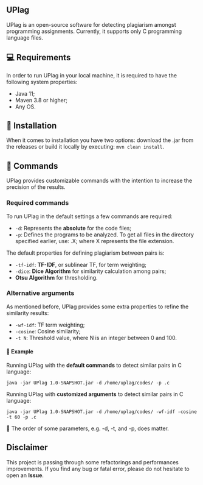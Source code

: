 ## UPlag

UPlag is an open-source software for detecting plagiarism amongst programming assignments. Currently, it supports only C programming language files. 

## :computer: Requirements

In order to run UPlag in your local machine, it is required to have the following system properties:
- Java 11;
- Maven 3.8 or higher;
- Any OS.

## :floppy_disk: Installation

When it comes to installation you have two options: download the .jar from the releases or build it locally by executing: `mvn clean install`.

## :page_with_curl:	Commands

UPlag provides customizable commands with the intention to increase the precision of the results. 

### Required commands

To run UPlag in the default settings a few commands are required:
- `-d`: Represents the **absolute** for the code files;
- `-p`: Defines the programs to be analyzed. To get all files in the directory specified earlier, use: .X; where X represents the file extension.

The default properties for defining plagiarism between pairs is:
- `-tf-idf`: **TF-IDF**, or sublinear TF, for term weighting;
- `-dice`: **Dice Algorithm** for similarity calculation among pairs;
-  **Otsu Algorithm** for thresholding.

### Alternative arguments

As mentioned before, UPlag provides some extra properties to refine the similarity results:
- `-wf-idf`: TF term weighting;
- `-cosine`: Cosine similarity;
- `-t N`: Threshold value, where N is an integer between 0 and 100.


#### :vertical_traffic_light: Example

Running UPlag with the **default commands** to detect similar pairs in C language:

`java -jar UPlag 1.0-SNAPSHOT.jar -d /home/uplag/codes/ -p .c`

Running UPlag with **customized arguments** to detect similar pairs in C language:

`java -jar UPlag 1.0-SNAPSHOT.jar -d /home/uplag/codes/ -wf-idf -cosine -t 60 -p .c`

:rotating_light: The order of some parameters, e.g. -d, -t, and -p, does matter.


## Disclaimer

This project is passing through some refactorings and performances improvements. If you find any bug or fatal error, please do not hesitate to open an **Issue**.
